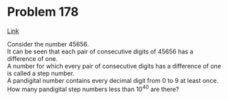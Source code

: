 # Problem 178

[Link](https://projecteuler.net/problem=178)

Consider the number $45656$.  
It can be seen that each pair of consecutive digits of $45656$ has a difference of one.  
A number for which every pair of consecutive digits has a difference of one is called a step number.  
A pandigital number contains every decimal digit from $0$ to $9$ at least once.  
How many pandigital step numbers less than $10^{40}$ are there?